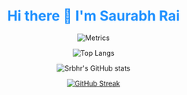 <h1 align='center' style="color:DodgerBlue;"> Hi there 👋 I'm Saurabh Rai </h1>
<!-- 
![Metrics](https://metrics.lecoq.io/srbhr?template=classic&isocalendar=1&languages=1&isocalendar.duration=full-year&languages.limit=8&languages.sections=most-used&languages.colors=github&languages.threshold=0%25&languages.indepth=false&languages.recent.load=300&languages.recent.days=14&config.timezone=Asia%2FCalcutta) -->
<div align="center">
  
![Metrics](https://metrics.lecoq.io/srbhr?template=classic&isocalendar=1&languages=1&isocalendar.duration=full-year&languages.limit=8&languages.sections=most-used&languages.colors=github&languages.threshold=0%25&languages.indepth=false&languages.recent.load=300&languages.recent.days=14&config.timezone=Asia%2FCalcutta)

  
</div>

<div align="center">

 ![Top Langs](https://github-readme-stats.vercel.app/api/top-langs/?username=srbhr&layout=compact&theme=chartreuse-dark&hide_border=true)

</div>

<div align="center">
 
![Srbhr's GitHub stats](https://github-readme-stats.vercel.app/api?username=srbhr&show_icons=true&theme=chartreuse-dark&hide_border=true)
  
</div>


<div align="center">

[![GitHub Streak](http://github-readme-streak-stats.herokuapp.com?user=srbhr&theme=chartreuse-dark&hide_border=true)](https://git.io/streak-stats)
 
</div>
  <!--
**srbhr/srbhr** is a ✨ _special_ ✨ repository because its `README.md` (this file) appears on your GitHub profile.

Here are some ideas to get you started:

- 🔭 I’m currently working on ...
- 🌱 I’m currently learning ...
- 👯 I’m looking to collaborate on ...
- 🤔 I’m looking for help with ...
- 💬 Ask me about ...
- 📫 How to reach me: ...
- 😄 Pronouns: ...
- ⚡ Fun fact: ...
-->
